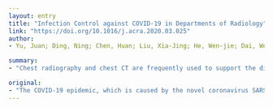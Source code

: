 ```yaml
---
layout: entry
title: "Infection Control against COVID-19 in Departments of Radiology"
link: "https://doi.org/10.1016/j.acra.2020.03.025"
author:
- Yu, Juan; Ding, Ning; Chen, Huan; Liu, Xia-Jing; He, Wen-jie; Dai, Wei-cai; Zhou, Zhao-guang; Lin, Fan; Pu, Zu-hui; Li, Ding-fu; Xu, Hua-jian; Wang, Yu-li; Zhang, Han-wen; Lei, Yi

summary:
- "Chest radiography and chest CT are frequently used to support the diagnosis of COVID-19 infection. Multiple cases of transmission in radiology department have been reported. Here we summarize the lessons we learned and provide suggestions to improve the infection control and prevention practices of healthcare workers in departments of radiology. The virus is caused by the novel coronavirus SARS-CoV-2. It has spread rapidly to become a world-wide pandemic."

original:
- "The COVID-19 epidemic, which is caused by the novel coronavirus SARS-CoV-2, has spread rapidly to become a world-wide pandemic. Chest radiography and chest CT are frequently used to support the diagnosis of COVID-19 infection. However, multiple cases of COVID-19 transmission in radiology department have been reported. Here we summarize the lessons we learned and provide suggestions to improve the infection control and prevention practices of healthcare workers in departments of radiology."
---
```


